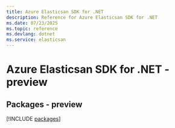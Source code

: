 ```yaml
---
title: Azure Elasticsan SDK for .NET
description: Reference for Azure Elasticsan SDK for .NET
ms.date: 07/23/2025
ms.topic: reference
ms.devlang: dotnet
ms.service: elasticsan
---
```

# Azure Elasticsan SDK for .NET - preview
## Packages - preview
[!INCLUDE [packages](elasticsan-index.md)]